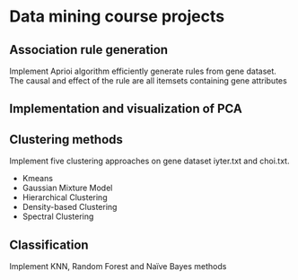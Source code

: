 # Data mining course projects
## Association rule generation
Implement Aprioi algorithm efficiently generate rules from gene dataset. The causal and effect of the rule are all itemsets containing gene attributes
## Implementation and visualization of PCA
## Clustering methods
Implement five clustering approaches on gene dataset iyter.txt and choi.txt.
* Kmeans
* Gaussian Mixture Model
* Hierarchical Clustering
* Density-based Clustering
* Spectral Clustering

## Classification
Implement KNN, Random Forest and Naïve Bayes methods